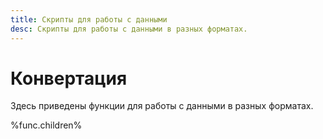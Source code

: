 ```yaml
---
title: Скрипты для работы с данными
desc: Скрипты для работы с данными в разных форматах.
---
```

# Конвертация

Здесь приведены функции для работы с данными в разных форматах.

%func.children%
